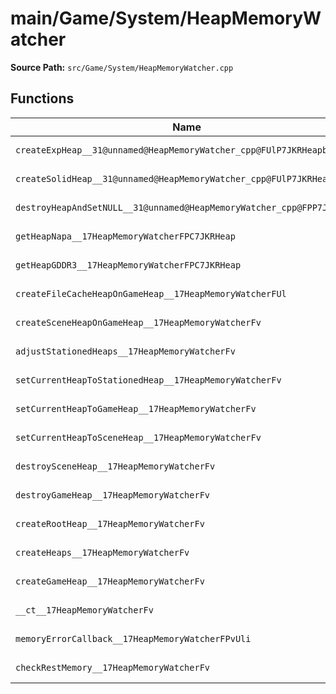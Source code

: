 # main/Game/System/HeapMemoryWatcher

**Source Path:** `src/Game/System/HeapMemoryWatcher.cpp`

## Functions

| Name | Address | Match % |
|------|---------|---------|
| `createExpHeap__31@unnamed@HeapMemoryWatcher_cpp@FUlP7JKRHeapb` | `0x8039FF74` | :white_check_mark: (100.0%) |
| `createSolidHeap__31@unnamed@HeapMemoryWatcher_cpp@FUlP7JKRHeap` | `0x8039FFF8` | :white_check_mark: (100.0%) |
| `destroyHeapAndSetNULL__31@unnamed@HeapMemoryWatcher_cpp@FPP7JKRHeap` | `0x803A0040` | :white_check_mark: (100.0%) |
| `getHeapNapa__17HeapMemoryWatcherFPC7JKRHeap` | `0x803A0084` | :white_check_mark: (100.0%) |
| `getHeapGDDR3__17HeapMemoryWatcherFPC7JKRHeap` | `0x803A00CC` | :white_check_mark: (100.0%) |
| `createFileCacheHeapOnGameHeap__17HeapMemoryWatcherFUl` | `0x803A0114` | :white_check_mark: (100.0%) |
| `createSceneHeapOnGameHeap__17HeapMemoryWatcherFv` | `0x803A014C` | :white_check_mark: (100.0%) |
| `adjustStationedHeaps__17HeapMemoryWatcherFv` | `0x803A0194` | :white_check_mark: (100.0%) |
| `setCurrentHeapToStationedHeap__17HeapMemoryWatcherFv` | `0x803A01D4` | :white_check_mark: (100.0%) |
| `setCurrentHeapToGameHeap__17HeapMemoryWatcherFv` | `0x803A01DC` | :white_check_mark: (100.0%) |
| `setCurrentHeapToSceneHeap__17HeapMemoryWatcherFv` | `0x803A01E4` | :white_check_mark: (100.0%) |
| `destroySceneHeap__17HeapMemoryWatcherFv` | `0x803A01EC` | :white_check_mark: (100.0%) |
| `destroyGameHeap__17HeapMemoryWatcherFv` | `0x803A0224` | :white_check_mark: (100.0%) |
| `createRootHeap__17HeapMemoryWatcherFv` | `0x803A02A0` | :white_check_mark: (100.0%) |
| `createHeaps__17HeapMemoryWatcherFv` | `0x803A032C` | :white_check_mark: (100.0%) |
| `createGameHeap__17HeapMemoryWatcherFv` | `0x803A0400` | :white_check_mark: (100.0%) |
| `__ct__17HeapMemoryWatcherFv` | `0x803A0450` | :white_check_mark: (100.0%) |
| `memoryErrorCallback__17HeapMemoryWatcherFPvUli` | `0x803A04BC` | :white_check_mark: (100.0%) |
| `checkRestMemory__17HeapMemoryWatcherFv` | `0x803A04D4` | :white_check_mark: (100.0%) |